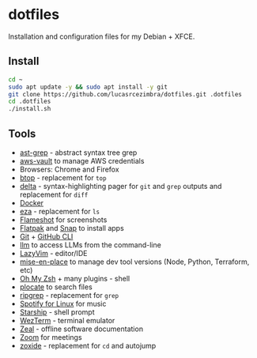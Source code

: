 # dotfiles

Installation and configuration files for my Debian + XFCE.


## Install
```bash
cd ~
sudo apt update -y && sudo apt install -y git
git clone https://github.com/lucasrcezimbra/dotfiles.git .dotfiles
cd .dotfiles
./install.sh
```

## Tools
- [ast-grep](https://github.com/ast-grep/ast-grep) - abstract syntax tree grep
- [aws-vault](https://github.com/99designs/aws-vault) to manage AWS credentials
- Browsers: Chrome and Firefox
- [btop](https://github.com/aristocratos/btop) - replacement for `top`
- [delta](https://github.com/dandavison/delta) - syntax-highlighting pager for `git` and `grep` outputs and replacement for `diff`
- [Docker](https://www.docker.com/)
- [eza](https://github.com/eza-community/eza) - replacement for `ls`
- [Flameshot](https://flameshot.org/) for screenshots
- [Flatpak](https://www.flatpak.org/) and [Snap](https://snapcraft.io/) to install apps
- [Git](https://git-scm.com/) + [GitHub CLI](https://cli.github.com/)
- [llm](https://github.com/simonw/llm) to access LLMs from the command-line
- [LazyVim](http://www.lazyvim.org/) - editor/IDE
- [mise-en-place](https://github.com/jdx/mise) to manage dev tool versions (Node, Python, Terraform, etc)
- [Oh My Zsh](https://github.com/ohmyzsh/ohmyzsh) + many plugins - shell
- [plocate](https://plocate.sesse.net/) to search files
- [ripgrep](https://github.com/BurntSushi/ripgrep) - replacement for `grep`
- [Spotify for Linux](https://www.spotify.com/us/download/linux) for music
- [Starship](https://starship.rs/) - shell prompt
- [WezTerm](https://github.com/wez/wezterm) - terminal emulator
- [Zeal](https://zealdocs.org/) - offline software documentation
- [Zoom](http://zoom.com) for meetings
- [zoxide](https://github.com/ajeetdsouza/zoxide) - replacement for `cd` and autojump
